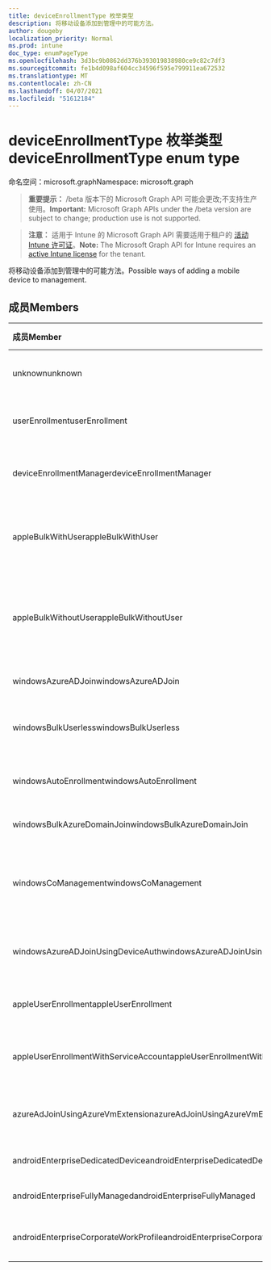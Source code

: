 ```yaml
---
title: deviceEnrollmentType 枚举类型
description: 将移动设备添加到管理中的可能方法。
author: dougeby
localization_priority: Normal
ms.prod: intune
doc_type: enumPageType
ms.openlocfilehash: 3d3bc9b0862dd376b393019838980ce9c82c7df3
ms.sourcegitcommit: fe1b4d098af604cc34596f595e799911ea672532
ms.translationtype: MT
ms.contentlocale: zh-CN
ms.lasthandoff: 04/07/2021
ms.locfileid: "51612184"
---
```

# <a name="deviceenrollmenttype-enum-type"></a><span data-ttu-id="36bf6-103">deviceEnrollmentType 枚举类型</span><span class="sxs-lookup"><span data-stu-id="36bf6-103">deviceEnrollmentType enum type</span></span>

<span data-ttu-id="36bf6-104">命名空间：microsoft.graph</span><span class="sxs-lookup"><span data-stu-id="36bf6-104">Namespace: microsoft.graph</span></span>

> <span data-ttu-id="36bf6-105">**重要提示：** /beta 版本下的 Microsoft Graph API 可能会更改;不支持生产使用。</span><span class="sxs-lookup"><span data-stu-id="36bf6-105">**Important:** Microsoft Graph APIs under the /beta version are subject to change; production use is not supported.</span></span>

> <span data-ttu-id="36bf6-106">**注意：** 适用于 Intune 的 Microsoft Graph API 需要适用于租户的 [活动 Intune 许可证](https://go.microsoft.com/fwlink/?linkid=839381)。</span><span class="sxs-lookup"><span data-stu-id="36bf6-106">**Note:** The Microsoft Graph API for Intune requires an [active Intune license](https://go.microsoft.com/fwlink/?linkid=839381) for the tenant.</span></span>

<span data-ttu-id="36bf6-107">将移动设备添加到管理中的可能方法。</span><span class="sxs-lookup"><span data-stu-id="36bf6-107">Possible ways of adding a mobile device to management.</span></span>

## <a name="members"></a><span data-ttu-id="36bf6-108">成员</span><span class="sxs-lookup"><span data-stu-id="36bf6-108">Members</span></span>
|<span data-ttu-id="36bf6-109">成员</span><span class="sxs-lookup"><span data-stu-id="36bf6-109">Member</span></span>|<span data-ttu-id="36bf6-110">值</span><span class="sxs-lookup"><span data-stu-id="36bf6-110">Value</span></span>|<span data-ttu-id="36bf6-111">Description</span><span class="sxs-lookup"><span data-stu-id="36bf6-111">Description</span></span>|
|:---|:---|:---|
|<span data-ttu-id="36bf6-112">unknown</span><span class="sxs-lookup"><span data-stu-id="36bf6-112">unknown</span></span>|<span data-ttu-id="36bf6-113">0</span><span class="sxs-lookup"><span data-stu-id="36bf6-113">0</span></span>|<span data-ttu-id="36bf6-114">默认值，未收集注册类型。</span><span class="sxs-lookup"><span data-stu-id="36bf6-114">Default value, enrollment type was not collected.</span></span>|
|<span data-ttu-id="36bf6-115">userEnrollment</span><span class="sxs-lookup"><span data-stu-id="36bf6-115">userEnrollment</span></span>|<span data-ttu-id="36bf6-116">1</span><span class="sxs-lookup"><span data-stu-id="36bf6-116">1</span></span>|<span data-ttu-id="36bf6-117">用户通过 BYOD 渠道推动注册。</span><span class="sxs-lookup"><span data-stu-id="36bf6-117">User driven enrollment through BYOD channel.</span></span>|
|<span data-ttu-id="36bf6-118">deviceEnrollmentManager</span><span class="sxs-lookup"><span data-stu-id="36bf6-118">deviceEnrollmentManager</span></span>|<span data-ttu-id="36bf6-119">2</span><span class="sxs-lookup"><span data-stu-id="36bf6-119">2</span></span>|<span data-ttu-id="36bf6-120">使用设备注册管理器帐户的用户注册。</span><span class="sxs-lookup"><span data-stu-id="36bf6-120">User enrollment with a device enrollment manager account.</span></span>|
|<span data-ttu-id="36bf6-121">appleBulkWithUser</span><span class="sxs-lookup"><span data-stu-id="36bf6-121">appleBulkWithUser</span></span>|<span data-ttu-id="36bf6-122">3</span><span class="sxs-lookup"><span data-stu-id="36bf6-122">3</span></span>|<span data-ttu-id="36bf6-123">具有用户质询的 Apple 批量注册。</span><span class="sxs-lookup"><span data-stu-id="36bf6-123">Apple bulk enrollment with user challenge.</span></span> <span data-ttu-id="36bf6-124"> (DEP、Apple Configurator) </span><span class="sxs-lookup"><span data-stu-id="36bf6-124">(DEP, Apple Configurator)</span></span>|
|<span data-ttu-id="36bf6-125">appleBulkWithoutUser</span><span class="sxs-lookup"><span data-stu-id="36bf6-125">appleBulkWithoutUser</span></span>|<span data-ttu-id="36bf6-126">4 </span><span class="sxs-lookup"><span data-stu-id="36bf6-126">4</span></span>|<span data-ttu-id="36bf6-127">Apple 批量注册，无需用户质询。</span><span class="sxs-lookup"><span data-stu-id="36bf6-127">Apple bulk enrollment without user challenge.</span></span> <span data-ttu-id="36bf6-128"> (DEP、Apple Configurator、Mobile Config) </span><span class="sxs-lookup"><span data-stu-id="36bf6-128">(DEP, Apple Configurator, Mobile Config)</span></span>|
|<span data-ttu-id="36bf6-129">windowsAzureADJoin</span><span class="sxs-lookup"><span data-stu-id="36bf6-129">windowsAzureADJoin</span></span>|<span data-ttu-id="36bf6-130">5 </span><span class="sxs-lookup"><span data-stu-id="36bf6-130">5</span></span>|<span data-ttu-id="36bf6-131">Windows 10 Azure AD 加入。</span><span class="sxs-lookup"><span data-stu-id="36bf6-131">Windows 10 Azure AD Join.</span></span>|
|<span data-ttu-id="36bf6-132">windowsBulkUserless</span><span class="sxs-lookup"><span data-stu-id="36bf6-132">windowsBulkUserless</span></span>|<span data-ttu-id="36bf6-133">6 </span><span class="sxs-lookup"><span data-stu-id="36bf6-133">6</span></span>|<span data-ttu-id="36bf6-134">Windows 10 使用证书通过 ICD 批量注册。</span><span class="sxs-lookup"><span data-stu-id="36bf6-134">Windows 10 Bulk enrollment through ICD with certificate.</span></span>|
|<span data-ttu-id="36bf6-135">windowsAutoEnrollment</span><span class="sxs-lookup"><span data-stu-id="36bf6-135">windowsAutoEnrollment</span></span>|<span data-ttu-id="36bf6-136">7 </span><span class="sxs-lookup"><span data-stu-id="36bf6-136">7</span></span>|<span data-ttu-id="36bf6-137">Windows 10 自动注册。</span><span class="sxs-lookup"><span data-stu-id="36bf6-137">Windows 10 automatic enrollment.</span></span> <span data-ttu-id="36bf6-138"> (添加工作帐户) </span><span class="sxs-lookup"><span data-stu-id="36bf6-138">(Add work account)</span></span>|
|<span data-ttu-id="36bf6-139">windowsBulkAzureDomainJoin</span><span class="sxs-lookup"><span data-stu-id="36bf6-139">windowsBulkAzureDomainJoin</span></span>|<span data-ttu-id="36bf6-140">8 </span><span class="sxs-lookup"><span data-stu-id="36bf6-140">8</span></span>|<span data-ttu-id="36bf6-141">Windows 10 批量 Azure AD 加入。</span><span class="sxs-lookup"><span data-stu-id="36bf6-141">Windows 10 bulk Azure AD Join.</span></span>|
|<span data-ttu-id="36bf6-142">windowsCoManagement</span><span class="sxs-lookup"><span data-stu-id="36bf6-142">windowsCoManagement</span></span>|<span data-ttu-id="36bf6-143">9 </span><span class="sxs-lookup"><span data-stu-id="36bf6-143">9</span></span>|<span data-ttu-id="36bf6-144">由 AutoPilot Co-Management组策略触发的 Windows 10 版本。</span><span class="sxs-lookup"><span data-stu-id="36bf6-144">Windows 10 Co-Management triggered by AutoPilot or Group Policy.</span></span>|
|<span data-ttu-id="36bf6-145">windowsAzureADJoinUsingDeviceAuth</span><span class="sxs-lookup"><span data-stu-id="36bf6-145">windowsAzureADJoinUsingDeviceAuth</span></span>|<span data-ttu-id="36bf6-146">10  </span><span class="sxs-lookup"><span data-stu-id="36bf6-146">10</span></span>|<span data-ttu-id="36bf6-147">使用设备身份验证加入 Windows 10 Azure AD。</span><span class="sxs-lookup"><span data-stu-id="36bf6-147">Windows 10 Azure AD Join using Device Auth.</span></span>|
|<span data-ttu-id="36bf6-148">appleUserEnrollment</span><span class="sxs-lookup"><span data-stu-id="36bf6-148">appleUserEnrollment</span></span>|<span data-ttu-id="36bf6-149">11</span><span class="sxs-lookup"><span data-stu-id="36bf6-149">11</span></span>|<span data-ttu-id="36bf6-150">由 Apple 用户注册管理的设备</span><span class="sxs-lookup"><span data-stu-id="36bf6-150">Device managed by Apple user enrollment</span></span>|
|<span data-ttu-id="36bf6-151">appleUserEnrollmentWithServiceAccount</span><span class="sxs-lookup"><span data-stu-id="36bf6-151">appleUserEnrollmentWithServiceAccount</span></span>|<span data-ttu-id="36bf6-152">12 </span><span class="sxs-lookup"><span data-stu-id="36bf6-152">12</span></span>|<span data-ttu-id="36bf6-153">使用服务帐户由 Apple 用户注册管理的设备</span><span class="sxs-lookup"><span data-stu-id="36bf6-153">Device managed by Apple user enrollment with service account</span></span>|
|<span data-ttu-id="36bf6-154">azureAdJoinUsingAzureVmExtension</span><span class="sxs-lookup"><span data-stu-id="36bf6-154">azureAdJoinUsingAzureVmExtension</span></span>|<span data-ttu-id="36bf6-155">14 </span><span class="sxs-lookup"><span data-stu-id="36bf6-155">14</span></span>|<span data-ttu-id="36bf6-156">预配 Azure VM 时加入 Azure AD 注册</span><span class="sxs-lookup"><span data-stu-id="36bf6-156">Azure AD Join enrollment when an Azure VM is provisioned</span></span>|
|<span data-ttu-id="36bf6-157">androidEnterpriseDedicatedDevice</span><span class="sxs-lookup"><span data-stu-id="36bf6-157">androidEnterpriseDedicatedDevice</span></span>|<span data-ttu-id="36bf6-158">15 </span><span class="sxs-lookup"><span data-stu-id="36bf6-158">15</span></span>|<span data-ttu-id="36bf6-159">Android 企业专用设备</span><span class="sxs-lookup"><span data-stu-id="36bf6-159">Android Enterprise Dedicated Device</span></span>|
|<span data-ttu-id="36bf6-160">androidEnterpriseFullyManaged</span><span class="sxs-lookup"><span data-stu-id="36bf6-160">androidEnterpriseFullyManaged</span></span>|<span data-ttu-id="36bf6-161">16 </span><span class="sxs-lookup"><span data-stu-id="36bf6-161">16</span></span>|<span data-ttu-id="36bf6-162">Android 企业版完全托管</span><span class="sxs-lookup"><span data-stu-id="36bf6-162">Android Enterprise Fully Managed</span></span>|
|<span data-ttu-id="36bf6-163">androidEnterpriseCorporateWorkProfile</span><span class="sxs-lookup"><span data-stu-id="36bf6-163">androidEnterpriseCorporateWorkProfile</span></span>|<span data-ttu-id="36bf6-164">17 </span><span class="sxs-lookup"><span data-stu-id="36bf6-164">17</span></span>|<span data-ttu-id="36bf6-165">Android 企业版公司工作配置文件</span><span class="sxs-lookup"><span data-stu-id="36bf6-165">Android Enterprise Corporate Work Profile</span></span>|




